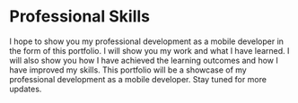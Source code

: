 # Professional Skills

I hope to show you my professional development as a mobile developer in the form of this portfolio. I will show you my work and what I have learned. I will also show you how I have achieved the learning outcomes and how I have improved my skills. This portfolio will be a showcase of my professional development as a mobile developer. Stay tuned for more updates.
